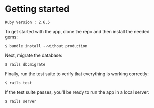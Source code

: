 # Getting started

```
Ruby Version : 2.6.5
```

To get started with the app, clone the repo and
then install the needed gems:
```
$ bundle install --without production
```
Next, migrate the database:
```
$ rails db:migrate
```
Finally, run the test suite to verify that everything
is working correctly:
```
$ rails test
```
If the test suite passes, you'll be ready to run the
app in a local server:
```
$ rails server
```